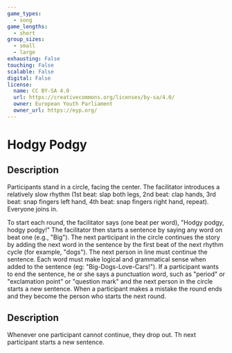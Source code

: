 ```yaml
---
game_types:
  - song
game_lengths:
  - short
group_sizes:
  - small
  - large
exhausting: False
touching: False
scalable: False
digital: False
license:
  name: CC BY-SA 4.0
  url: https://creativecommons.org/licenses/by-sa/4.0/
  owner: European Youth Parliament
  owner_url: https://eyp.org/
---
```

# Hodgy Podgy

## Description
Participants stand in a circle, facing the center. The facilitator introduces a relatively slow rhythm (1st beat: slap both legs, 2nd  beat: clap hands, 3rd beat: snap fingers left hand, 4th beat: snap fingers right hand, repeat).
Everyone joins in. 

To start each round, the facilitator says (one beat per word), "Hodgy podgy, hodgy podgy!"
The facilitator then starts a sentence by saying any word on beat one (e.g., "Big"). The next participant in the circle continues the story by adding the next word in the sentence by the first beat of the next rhythm cycle (for example, "dogs"). The next person in line must continue the sentence.
Each word must make logical and grammatical sense when added to the sentence (eg: "Big-Dogs-Love-Cars!"). If a participant wants to end the sentence, he or she says a punctuation word, such as "period" or "exclamation point" or "question mark" and the next person in the circle starts a new sentence.
When a participant makes a mistake the round ends and they become the person who starts the next round.

## Description
Whenever one participant cannot continue, they drop out. Th next participant starts a new sentence.
